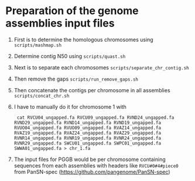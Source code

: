 # Preparation of the genome assemblies input files

1. First is to determine the homologous chromosomes using `scripts/mashmap.sh`
2. Determine contig N50 using `scripts/quast.sh`
3. Next is to separate each chromosomes `scripts/separate_chr_contig.sh`
4. Then remove the gaps `scripts/run_remove_gaps.sh`
5. Then concatenate the contigs per chromosome in all assemblies `scripts/concat_chr.sh`
6. I have to manually do it for chromosome 1 with

        cat RVCU04_ungapped.fa RVCU09_ungapped.fa RVND24_ungapped.fa RVND29_ungapped.fa RVND14_ungapped.fa RVND19_ungapped.fa RVUO04_ungapped.fa RVUO09_ungapped.fa RVAZ14_ungapped.fa RVAZ19_ungapped.fa RVAZ24_ungapped.fa RVAZ29_ungapped.fa RVNR14_ungapped.fa RVNR19_ungapped.fa RVNR24_ungapped.fa RVNR29_ungapped.fa SWCU01_ungapped.fa SWPC01_ungapped.fa SWWA01_ungapped.fa > chr_1.fa

7. The input files for PGGB would be per chromosome containing sequences from each assemblies with headers like `RVCU#0#4#piece0` from PanSN-spec (https://github.com/pangenome/PanSN-spec)

